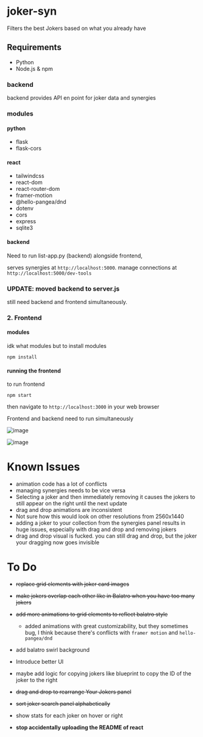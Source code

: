 # joker-syn
Filters the best Jokers based on what you already have 

## Requirements

- Python 
- Node.js & npm


### backend
backend provides API en
point for joker data and synergies

### modules

#### python

- flask
- flask-cors

#### react

- tailwindcss
- react-dom
- react-router-dom
- framer-motion 
- @hello-pangea/dnd
- dotenv
- cors
- express
- sqlite3
#### backend

Need to run list-app.py (backend) alongside frontend,

serves synergies at `http://localhost:5000`.
manage connections at `http://localhost:5000/dev-tools`

### UPDATE: moved backend to server.js
still need backend and frontend simultaneously. 

### 2. Frontend


#### modules

idk what modules but to install modules

```
npm install
``` 

#### running the frontend
to run frontend
```
npm start
```

then navigate to `http://localhost:3000` in your web browser

Frontend and backend need to run simultaneously

![image](https://github.com/user-attachments/assets/bbb96d27-1cb2-4955-bfbe-fd4b7815d217)



![image](https://github.com/user-attachments/assets/e7965ef5-0805-4133-8ad5-f4a6808c1055)


# Known Issues

- animation code has a lot of conflicts
- managing synergies needs to be vice versa
- Selecting a joker and then immediately removing it causes the jokers to still appear on the right until the next update
- drag and drop animations are inconsistent
- Not sure how this would look on other resolutions from 2560x1440
- adding a joker to your collection from the synergies panel results in huge issues, especially with drag and drop and removing jokers
- drag and drop visual is fucked. you can still drag and drop, but the joker your dragging now goes invisible

# To Do

- ~~replace grid elements with joker card images~~
- ~~make jokers overlap each other like in Balatro when you have too many jokers~~
- ~~add more animations to grid elements to reflect balatro style~~
  - added animations with great customizability, but they sometimes bug, I think because there's conflicts with `framer motion` and `hello-pangea/dnd` 
- add balatro swirl background
- Introduce better UI
- maybe add logic for copying jokers like blueprint to copy the ID of the joker to the right
- ~~drag and drop to rearrange Your Jokers panel~~
- ~~sort joker search panel alphabetically~~
- show stats for each joker on hover or right 

- **stop accidentally uploading the README of react**
